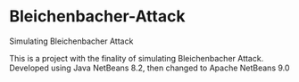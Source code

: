# Bleichenbacher-Attack
Simulating Bleichenbacher Attack

This is a project with the finality of simulating Bleichenbacher Attack.
Developed using Java NetBeans 8.2, then changed to Apache NetBeans 9.0
